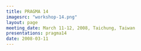```yaml
---
title: PRAGMA 14
imagesrc: "workshop-14.png"
layout: page
meeting_date: March 11-12, 2008, Taichung, Taiwan
presentations: pragma14
date: 2008-03-11
---
```


